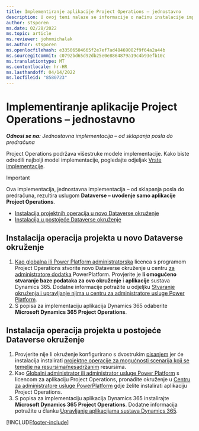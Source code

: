 ```yaml
---
title: Implementiranje aplikacije Project Operations – jednostavno
description: U ovoj temi nalaze se informacije o načinu instalacije implementacije jednostavne aplikacije Project Operations – od sklapanja posla do predračuna.
author: stsporen
ms.date: 02/28/2022
ms.topic: article
ms.reviewer: johnmichalak
ms.author: stsporen
ms.openlocfilehash: e33506504665f2e7ef7ad48469082f9f64a2a44b
ms.sourcegitcommit: c0792bd65d92db25e0e8864879a19c4b93efb10c
ms.translationtype: MT
ms.contentlocale: hr-HR
ms.lasthandoff: 04/14/2022
ms.locfileid: "8580723"
---
```

# <a name="deploy-project-operations---lite"></a>Implementiranje aplikacije Project Operations – jednostavno

_**Odnosi se na:** Jednostavna implementacija – od sklapanja posla do predračuna_



Project Operations podržava višestruke modele implementacije. Kako biste odredili najbolji model implementacije, pogledajte odjeljak [Vrste implementacije](determine-deployment-type.md).


> [!IMPORTANT]
> Ova implementacija, jednostavna implementacija – od sklapanja posla do predračuna, rezultira uslugom **Dataverse – uvođenje samo aplikacije Project Operations**.

- [Instalacija projektnih operacija u novo Dataverse okruženje](#new)
- [Instalacija u postojeće Dataverse okruženje](#existing)



## <a name="install-project-operations-to-a-new-dataverse-environment"></a><a name="new"></a> Instalacija operacija projekta u novo Dataverse okruženje

1. [Kao globalna ili Power Platform administratorska](/power-platform/admin/global-service-administrators-can-administer-without-license) licenca s programom Project Operations stvorite novo Dataverse okruženje u centru [za administratore dodatka](https://admin.powerplatform.com) PowerPlatform. Provjerite je **li omogućeno stvaranje baze podataka za ovo okruženje** i **aplikacije** sustava Dynamics 365. Dodatne informacije potražite u odjeljku [Stvaranje okruženja i upravljanje njima u centru za administratore usluge Power Platform](/power-platform/admin/create-environment#create-an-environment-in-the-power-platform-admin-center).
2. S popisa za implementaciju aplikacija Dynamics 365 odaberite **Microsoft Dynamics 365 Project Operations**.


## <a name="install-project-operations-to-an-existing-dataverse-environment"></a><a name="existing"></a> Instalacija operacija projekta u postojeće Dataverse okruženje
1. Provjerite nije li okruženje konfigurirano s dvostrukim [pisanjem](/dynamics365/fin-ops-core/dev-itpro/data-entities/dual-write/dual-write-overview) jer će instalacija instalirati [projektne operacije za mogućnosti scenarija koji se temelje na resursima/nesadržanim](project-operations-integrated-deployment-overview.md) resursima.
2. Kao [Globalni administrator ili administrator usluge Power Platform](/power-platform/admin/global-service-administrators-can-administer-without-license) s licencom za aplikaciju Project Operations, pronađite okruženje u [Centru za administratore usluge PowerPlatform](https://admin.powerplatform.com) gdje želite instalirati aplikaciju Project Operations.
3. S popisa za implementaciju aplikacija Dynamics 365 instalirajte **Microsoft Dynamics 365 Project Operations**. Dodatne informacija potražite u članku [Upravljanje aplikacijama sustava Dynamics 365](/power-platform/admin/manage-apps).




[!INCLUDE[footer-include](../includes/footer-banner.md)]
